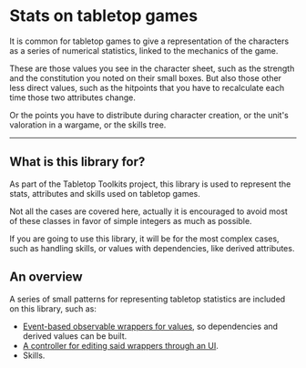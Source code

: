 # Stats on tabletop games

It is common for tabletop games to give a representation of the characters as a series of numerical statistics, linked to the mechanics of the game.

These are those values you see in the character sheet, such as the strength and the constitution you noted on their small boxes. But also those other less direct values, such as the hitpoints that you have to recalculate each time those two attributes change.

Or the points you have to distribute during character creation, or the unit's valoration in a wargame, or the skills tree.

---

## What is this library for?

As part of the Tabletop Toolkits project, this library is used to represent the stats, attributes and skills used on tabletop games.

Not all the cases are covered here, actually it is encouraged to avoid most of these classes in favor of simple integers as much as possible.

If you are going to use this library, it will be for the most complex cases, such as handling skills, or values with dependencies, like derived attributes.

## An overview

A series of small patterns for representing tabletop statistics are included on this library, such as:

- [Event-based observable wrappers for values][valuebox], so dependencies and derived values can be built.
- [A controller for editing said wrappers through an UI][valuecontroller].
- Skills.

[valuebox]: ./valuebox.html
[valuecontroller]: ./valuecontroller.html